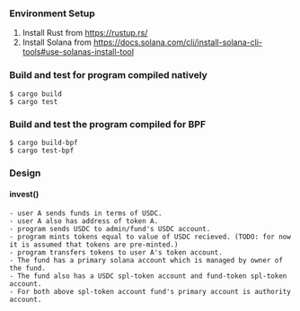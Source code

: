 ### Environment Setup
1. Install Rust from https://rustup.rs/
2. Install Solana from https://docs.solana.com/cli/install-solana-cli-tools#use-solanas-install-tool

### Build and test for program compiled natively
```
$ cargo build
$ cargo test
```

### Build and test the program compiled for BPF
```
$ cargo build-bpf
$ cargo test-bpf
```

### Design
#### invest() 
    - user A sends funds in terms of USDC.
    - user A also has address of token A.
    - program sends USDC to admin/fund's USDC account.
    - program mints tokens equal to value of USDC recieved. (TODO: for now it is assumed that tokens are pre-minted.)
    - program transfers tokens to user A's token account.
    - The fund has a primary solana account which is managed by owner of the fund.
    - The fund also has a USDC spl-token account and fund-token spl-token account.
    - For both above spl-token account fund's primary account is authority account.
